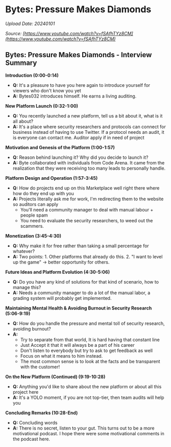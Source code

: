 # Bytes: Pressure Makes Diamonds

*Upload Date: 20240101*

*Source: [https://www.youtube.com/watch?v=fSAfhTYz8CM](https://www.youtube.com/watch?v=fSAfhTYz8CM)*


## Bytes: Pressure Makes Diamonds - Interview Summary

**Introduction (0:00-0:14)**

*   **Q:** It's a pleasure to have you here again to introduce yourself for viewers who don't know you yet
*   **A:** Bytes032 introduces himself. He earns a living auditing.

**New Platform Launch (0:32-1:00)**

*   **Q:** You recently launched a new platform, tell us a bit about it, what is it all about?
*   **A:** It's a place where security researchers and protocols can connect for business instead of having to use Twitter. If a protocol needs an audit, it is everyone can contact me. Auditor apply if in need of project

**Motivation and Genesis of the Platform (1:00-1:57)**

*   **Q:** Reason behind launching it? Why did you decide to launch it?
*   **A:** Byte collaborated with individuals from Code Arena. It came from the realization that they were receiving too many leads to personally handle.

**Platform Design and Operation (1:57-3:45)**

*   **Q:** How do projects end up on this Marketplace well right there where how do they end up with you
*   **A:** Projects literally ask me for work, I'm redirecting them to the website so auditors can apply
    *   You'll need a community manager to deal with manual labour + people spam
    *   You need to evaluate the security researchers, to weed out the scammers.

**Monetization (3:45-4:30)**

*   **Q:** Why make it for free rather than taking a small percentage for whatever?
*   **A:** Two points: 1. Other platforms that already do this. 2. "I want to level up the game" -> better opportunity for others.

**Future Ideas and Platform Evolution (4:30-5:06)**

*   **Q:** Do you have any kind of solutions for that kind of scenario, how to manage this?
*   **A:** Needs a community manager to do a lot of the manual labor, a grading system will probably get implemented.

**Maintaining Mental Health & Avoiding Burnout in Security Research (5:06-9:19)**

*   **Q:** How do you handle the pressure and mental toll of security research, avoiding burnout?
*   **A:**
    * Try to separate from that world, It is hard having that constant line
    * Just Accept it that it will always be a part of his career
    * Don't listen to everybody but try to ask to get feedback as well
    * Focus on what it means to him instead.
    * The most common sense is to look at the facts and be transparent with the customer!

**On the New Platform (Continued) (9:19-10:28)**

*   **Q:** Anything you'd like to share about the new platform or about all this project here
*   **A:** It's a YOLO moment, if you are not top-tier, then team audits will help you

**Concluding Remarks (10:28-End)**
*   **Q:** Concluding words
*   **A:** There is no secret, listen to your gut. This turns out to be a more motivational podcast. I hope there were some motivational comments in the podcast here.
